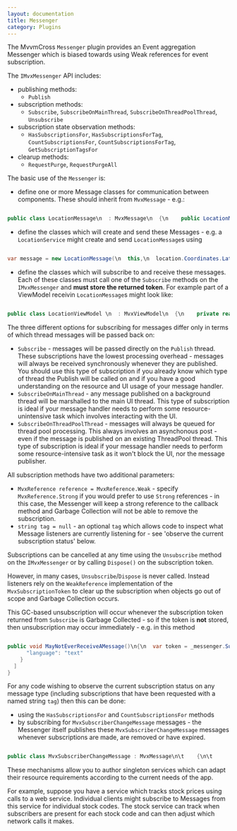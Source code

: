 ```yaml
---
layout: documentation
title: Messenger
category: Plugins
---
```

The MvvmCross `Messenger` plugin provides an Event aggregation Messenger which is biased towards using Weak references for event subscription.

The `IMvxMessenger` API includes:

- publishing methods:
  - `Publish`
- subscription methods:
  - `Subscribe`, `SubscribeOnMainThread`, `SubscribeOnThreadPoolThread`, `Unsubscribe`
- subscription state observation methods:
  - `HasSubscriptionsFor`, `HasSubscriptionsForTag`, `CountSubscriptionsFor`, `CountSubscriptionsForTag`, `GetSubscriptionTagsFor`
- clearup methods:
  - `RequestPurge`, `RequestPurgeAll`  


The basic use of the `Messenger` is:

- define one or more Message classes for communication between components. These should inherit from `MvxMessage` - e.g.:
```c# 

public class LocationMessage\n  : MvxMessage\n  {\n    public LocationMessage(object sender, double lat, double lng) \n      : base(sender)\n      {\n        Lng = lng;\n        Lat = lat;\n      }\n\n    public double Lat { get; private set; }\n    public double Lng { get; private set; }\n  }",
```
- define the classes which will create and send these Messages - e.g. a `LocationService` might create and send `LocationMessage`s using
```c# 

var message = new LocationMessage(\n  this,\n  location.Coordinates.Latitude,\n  location.Coordinates.Longitude\n);\n\n_messenger.Publish(message);",
```
- define the classes which will subscribe to and receive these messages. Each of these classes must call one of the `Subscribe` methods on the `IMvxMessenger` and **must store the returned token**. For example part of a ViewModel receivin `LocationMessage`s might look like:
```c# 

public class LocationViewModel \n  : MvxViewModel\n  {\n    private readonly MvxSubscriptionToken _token;\n\n    public LocationViewModel(IMvxMessenger messenger)\n    {\n      _token = messenger.Subscribe<LocationMessage>(OnLocationMessage);\n    }\n\n    private void OnLocationMessage(LocationMessage locationMessage)\n    {\n      Lat = locationMessage.Lat;\n      Lng = locationMessage.Lng;\n    }\n\n    // remainder of ViewModel\n  }",
```
The three different options for subscribing for messages differ only in terms of which thread messages will be passed back on:

- `Subscribe` - messages will be passed directly on the `Publish` thread. These subscriptions have the lowest processing overhead - messages will always be received synchronously whenever they are published. You should use this type of subscription if you already know which type of thread the Publish will be called on and if you have a good understanding on the resource and UI usage of your message handler.
- `SubscribeOnMainThread` - any message published on a background thread will be marshalled to the main UI thread.  This type of subscription is ideal if your message handler needs to perform some resource-unintensive task which involves interacting with the UI.
- `SubscribeOnThreadPoolThread` - messages will always be queued for thread pool processing. This always involves an asynchonous post - even if the message is published on an existing ThreadPool thread. This type of subscription is ideal if your message handler needs to perform some resource-intensive task as it won't block the UI, nor the message publisher.

All subscription methods have two additional parameters:

- `MvxReference reference = MvxReference.Weak` - specify `MvxReference.Strong` if you would prefer to use `Strong` references - in this case, the Messenger will keep a strong reference to the callback method and Garbage Collection will not be able to remove the subscription.
- `string tag = null` - an optional `tag` which allows code to inspect what Message listeners are currently listening for - see 'observe the current subscription status' below.

Subscriptions can be cancelled at any time using the `Unsubscribe` method on the `IMvxMessenger` or by calling `Dispose()` on the subscription token.

However, in many cases, `Unsubscribe`/`Dispose` is never called. Instead listeners rely on the `WeakReference` implementation of the  `MvxSubscriptionToken` to clear up the subscription when objects go out of scope and Garbage Collection occurs.

This GC-based unsubscription will occur whenever the subscription token returned from `Subscribe` is Garbage Collected - so if the token is **not** stored, then unsubscription may occur immediately - e.g. in this method
```c# 

public void MayNotEverReceiveAMessage()\n{\n  var token = _messenger.Subscribe<MyMessage>((message) => {\n  Mvx.Trace(\"Message received!\");\n  });\n  // token goes out of scope now \n  // - so will be garbage collected *at some point*\n  // - so trace may never get called\n}",
      "language": "text"
    }
  ]
}
```
For any code wishing to observe the current subscription status on any message type (including subscriptions that have been requested with a named string `tag`) then this can be done:

- using the `HasSubscriptionsFor` and `CountSubscriptionsFor` methods
- by subscribing for `MvxSubscriberChangeMessage` messages - the Messenger itself publishes these `MvxSubscriberChangeMessage` messages whenever subscriptions are made, are removed or have expired.
```c# 

public class MvxSubscriberChangeMessage : MvxMessage\n\t    {\n\t        public Type MessageType { get; private set; }\n\t        public int SubscriberCount { get; private set; }\n\t\n\t        public MvxSubscriberChangeMessage(object sender, Type messageType, int countSubscribers = 0) \n\t            : base(sender)\n\t        {\n\t            SubscriberCount = countSubscribers;\n\t            MessageType = messageType;\n\t        }\n\t    }",
```
These mechanisms allow you to author singleton services which can adapt their resource requirements according to the current needs of the app. 

For example, suppose you have a service which tracks stock prices using calls to a web service. Individual clients might subscribe to Messages from this service for individual stock codes. The stock service can track when subscribers are present for each stock code and can then adjust which network calls it makes.